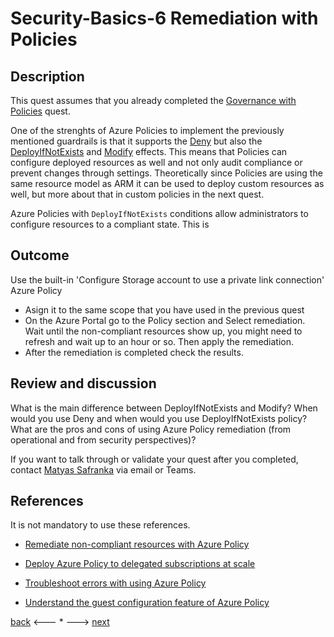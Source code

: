 # Security-Basics-6 Remediation with Policies

## Description

This quest assumes that you already completed the [Governance with Policies](./security-basics-5.md) quest.

One of the strenghts of Azure Policies to implement the previously mentioned guardrails is that it supports the [Deny](https://docs.microsoft.com/en-us/azure/governance/policy/concepts/effects#deny) but also the [DeployIfNotExists](https://docs.microsoft.com/en-us/azure/governance/policy/concepts/effects#deployifnotexists) and [Modify](https://docs.microsoft.com/en-us/azure/governance/policy/concepts/effects#modify) effects. This means that Policies can configure deployed resources as well and not only audit compliance or prevent changes through settings. Theoretically since Policies are using the same resource model as ARM it can be used to deploy custom resources as well, but more about that in custom policies in the next quest.

Azure Policies with `DeployIfNotExists` conditions allow administrators to configure resources to a compliant state. This is 


## Outcome
Use the built-in 'Configure Storage account to use a private link connection' Azure Policy
- Asign it to the same scope that you have used in the previous quest
- On the Azure Portal go to the Policy section and Select remediation. Wait until the non-compliant resources show up, you might need to refresh and wait up to an hour or so. Then apply the remediation.
- After the remediation is completed check the results.

## Review and discussion
What is the main difference between DeployIfNotExists and Modify?
When would you use Deny and when would you use DeployIfNotExists policy?
What are the pros and cons of using Azure Policy remediation (from operational and from security perspectives)?

If you want to talk through or validate your quest after you completed, contact [Matyas Safranka](mailto:matyas@microsoft.com) via email or Teams.

## References

It is not mandatory to use these references.

- [Remediate non-compliant resources with Azure Policy](https://docs.microsoft.com/en-us/azure/governance/policy/how-to/remediate-resources)
- [Deploy Azure Policy to delegated subscriptions at scale](https://docs.microsoft.com/en-us/azure/lighthouse/how-to/policy-at-scale?toc=/azure/governance/policy/toc.json&bc=/azure/governance/policy/breadcrumb/toc.json)
- [Troubleshoot errors with using Azure Policy](https://docs.microsoft.com/en-us/azure/governance/policy/troubleshoot/general)

- [Understand the guest configuration feature of Azure Policy](https://docs.microsoft.com/en-us/azure/governance/policy/concepts/guest-configuration)



[back](./security-basics-5.md) <--- * ---> [next](./security-basics-7.md)
